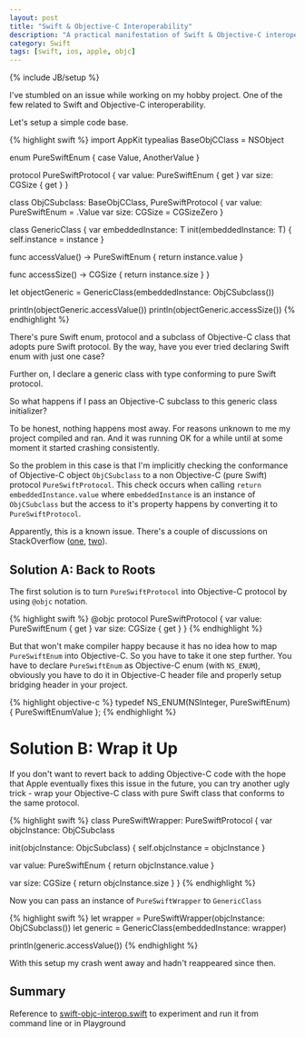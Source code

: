 ```yaml
---
layout: post
title: "Swift & Objective-C Interoperability"
description: "A practical manifestation of Swift & Objective-C interoperability problems"
category: Swift
tags: [swift, ios, apple, objc]
---
```

{% include JB/setup %}

I've stumbled on an issue while working on my hobby project. One of the few related to Swift and Objective-C interoperability.

<!--more-->

Let's setup a simple code base.

{% highlight swift %}
import AppKit
typealias BaseObjCClass = NSObject

enum PureSwiftEnum {
  case Value, AnotherValue
}

protocol PureSwiftProtocol {
  var value: PureSwiftEnum { get }
  var size: CGSize { get }
}

class ObjCSubclass: BaseObjCClass, PureSwiftProtocol {
  var value: PureSwiftEnum = .Value
  var size: CGSize = CGSizeZero
}

class GenericClass<T where T: PureSwiftProtocol> {
  var embeddedInstance: T
  init(embeddedInstance: T) {
    self.instance = instance
  }

  func accessValue() -> PureSwiftEnum {
    return instance.value
  }

  func accessSize() -> CGSize {
    return instance.size
  }
}

let objectGeneric = GenericClass(embeddedInstance: ObjCSubclass())

println(objectGeneric.accessValue())
println(objectGeneric.accessSize())
{% endhighlight %}

There's pure Swift enum, protocol and a subclass of Objective-C class that adopts pure Swift protocol. By the way, have you ever tried declaring Swift enum with just one case?

Further on, I declare a generic class with type conforming to pure Swift protocol.

So what happens if I pass an Objective-C subclass to this generic class initializer?

To be honest, nothing happens most away. For reasons unknown to me my project compiled and ran. And it was running OK for a while until at some moment it started crashing consistently.

So the problem in this case is that I'm implicitly checking the conformance of Objective-C object `ObjCSubclass` to a non Objective-C (pure Swift) protocol `PureSwiftProtocol`. This check occurs when calling `return embeddedInstance.value` where `embeddedInstance` is an instance of `ObjCSubclass` but the access to it's property happens by converting it to `PureSwiftProtocol`.

Apparently, this is a known issue. There's a couple of discussions on StackOverflow ([one](http://stackoverflow.com/questions/24132738/swift-set-delegate-to-self-gives-exc-bad-access), [two](http://stackoverflow.com/questions/24174348/calling-method-using-optional-chaining-on-weak-variable-causes-exc-bad-access)).

## Solution A: Back to Roots

The first solution is to turn `PureSwiftProtocol` into Objective-C protocol by using `@objc` notation.

{% highlight swift %}
@objc protocol PureSwiftProtocol {
  var value: PureSwiftEnum { get }
  var size: CGSize { get }
}
{% endhighlight %}

But that won't make compiler happy because it has no idea how to map `PureSwiftEnum` into Objective-C. So you have to take it one step further. You have to declare `PureSwiftEnum` as Objective-C enum (with `NS_ENUM`), obviously you have to do it in Objective-C header file and properly setup bridging header in your project.

{% highlight objective-c %}
typedef NS_ENUM(NSInteger, PureSwiftEnum) {
  PureSwiftEnumValue
};
{% endhighlight %}

# Solution B: Wrap it Up

If you don't want to revert back to adding Objective-C code with the hope that Apple eventually fixes this issue in the future, you can try another ugly trick - wrap your Objective-C class with pure Swift class that conforms to the same protocol.

{% highlight swift %}
class PureSwiftWrapper: PureSwiftProtocol {
  var objcInstance: ObjCSubclass

  init(objcInstance: ObjcSubclass) {
    self.objcInstance = objcInstance
  }

  var value: PureSwiftEnum {
    return objcInstance.value
  }

  var size: CGSize {
    return objcInstance.size
  }
}
{% endhighlight %}

Now you can pass an instance of `PureSwiftWrapper` to `GenericClass`

{% highlight swift %}
let wrapper = PureSwiftWrapper(objcInstance: ObjCSubclass())
let generic = GenericClass(embeddedInstance: wrapper)

println(generic.accessValue())
{% endhighlight %}

With this setup my crash went away and hadn't reappeared since then.

## Summary
Reference to [swift-objc-interop.swift](https://github.com/mgrebenets/mgrebenets.github.io/blob/master/assets/scripts/swift-objc-interop.swift) to experiment and run it from command line or in Playground
